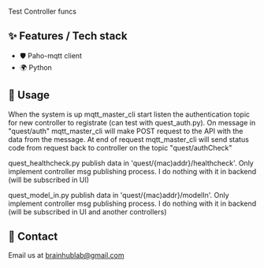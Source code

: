 <p>Test Controller funcs</p>


## ✨ Features / Tech stack
- 🛡 Paho-mqtt client
- 🌍 Python


## 🔨 Usage
<p>When the system is up mqtt_master_cli start listen the authentication topic for new controller to registrate (can test with quest_auth.py).
On message in "quest/auth" mqtt_master_cli will make POST request to the API
with the data from the message.
At end of request mqtt_master_cli will send status code from request
back to controller on the topic "quest/authCheck"
</p>

<p>quest_healthcheck.py publish data in 'quest/{mac)addr}/healthcheck'.
Only implement controller msg publishing process. I do nothing with it in backend (will be subscribed in UI)</p>

<p>quest_model_in.py publish data in 'quest/{mac)addr}/modelIn'.
Only implement controller msg publishing process. I do nothing with it in backend (will be subscribed in UI and another controllers)</p>



## 🤝 Contact

Email us at [brainhublab@gmail.com](mailto:brainhublab@gmail.com)
